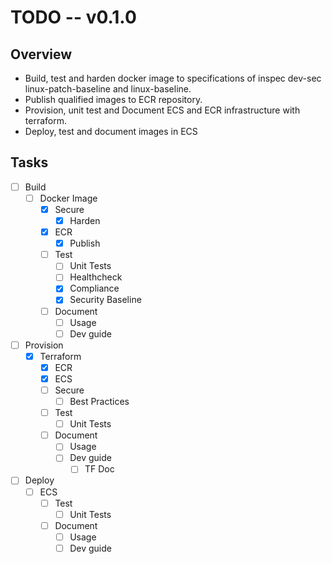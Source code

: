 # TODO -- v0.1.0
## Overview
* Build, test and harden docker image to specifications of inspec dev-sec linux-patch-baseline and linux-baseline.
* Publish qualified images to ECR repository.
* Provision, unit test and Document ECS and ECR infrastructure with terraform.
* Deploy, test and document images in ECS

## Tasks
* [ ] Build
	* [ ] Docker Image
		* [x] Secure
			* [x] Harden
		* [x] ECR
			* [x] Publish
		* [ ] Test
			* [ ] Unit Tests
			* [ ] Healthcheck
			* [x] Compliance
			* [x] Security Baseline
		* [ ] Document
			* [ ] Usage
			* [ ] Dev guide
* [ ] Provision
	* [x] Terraform
		* [x] ECR
		* [x] ECS
		* [ ] Secure
			* [ ] Best Practices
		* [ ] Test
			* [ ] Unit Tests
		* [ ] Document
			* [ ] Usage
			* [ ] Dev guide
				* [ ] TF Doc
* [ ] Deploy
	* [ ] ECS
		* [ ] Test
			* [ ] Unit Tests
		* [ ] Document
			* [ ] Usage
			* [ ] Dev guide
